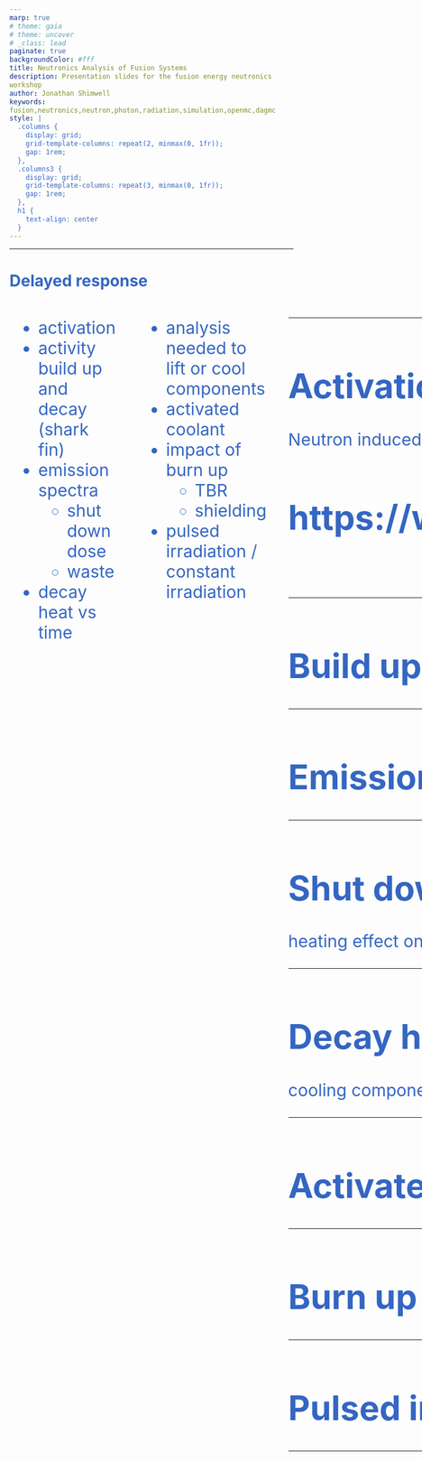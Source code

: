 ```yaml
---
marp: true
# theme: gaia
# theme: uncover
# _class: lead
paginate: true
backgroundColor: #fff
title: Neutronics Analysis of Fusion Systems
description: Presentation slides for the fusion energy neutronics workshop
author: Jonathan Shimwell
keywords: fusion,neutronics,neutron,photon,radiation,simulation,openmc,dagmc
style: |
  .columns {
    display: grid;
    grid-template-columns: repeat(2, minmax(0, 1fr));
    gap: 1rem;
  },
  .columns3 {
    display: grid;
    grid-template-columns: repeat(3, minmax(0, 1fr));
    gap: 1rem;
  },
  h1 {
    text-align: center
  }
---
```


<style>
  :root {
    --color-background: #fff;
    --color-foreground: #333;
    --color-highlight: #f96;
    --color-dimmed: #888;
    font-family: 'Century Gothic';
    color: #3466C2
  }
  {
    font-size: 29px
  }
  code {
    white-space : pre-wrap !important;
    word-break: break-word;
  }
  .columns {
    display: grid;
  }
  h1 {
    justify-content: center;
  }
  section {
    justify-content: start;
  }
  img[alt~="bottom-right"] {
    position: absolute;
    top: 90%;
    right: 1%;
  }
</style>



---


# Delayed response


<div class="columns"  style="font-size: 30px;">
<div>

  - activation
  - activity build up and decay (shark fin)
  - emission spectra
    - shut down dose
    - waste
  - decay heat vs time

</div>
<div>

  - analysis needed to lift or cool components
  - activated coolant
  - impact of burn up
    - TBR
    - shielding
  - pulsed irradiation / constant irradiation

</div>
<div>

---

# Activation of materials

Neutron induced reactions lead to unstable radioactive products.

<h1>https://www.w3schools.com/graphics/svg_line.asp</h1>
<html>
<body>

<div style="width: 100%; text-align: center">
  <rect width="100" height="100" x="0" y="0" stroke="darkblue" stroke-width="4" fill="lightgrey" />
  <rect width="100" height="100" x="100" y="0" stroke="darkblue" stroke-width="4" fill="lightgrey" />
  <rect width="100" height="100" x="200" y="0" stroke="darkblue" stroke-width="4" fill="lightgrey" />

  <rect width="100" height="100" x="0" y="100" stroke="darkblue" stroke-width="4" fill="lightgrey" />
  <rect width="100" height="100" x="100" y="100" stroke="darkblue" stroke-width="4" fill="lightgrey" />
  <rect width="100" height="100" x="200" y="100" stroke="darkblue" stroke-width="4" fill="lightgrey" />

  <rect width="100" height="100" x="0" y="200" stroke="darkblue" stroke-width="4" fill="lightgrey" />
  <rect width="100" height="100" x="100" y="200" stroke="darkblue" stroke-width="4" fill="lightgrey" />
  <rect width="100" height="100" x="200" y="200" stroke="darkblue" stroke-width="4" fill="lightgrey" />
  
  <text x="5" y="15" fill="red">I love SVG!</text>

 <line x1="50" y1="50" x2="150" y2="150" style="stroke:red;stroke-width:2" />
  <line x1="150" y1="50" x2="150" y2="150" style="stroke:red;stroke-width:2" />
 <line x1="250" y1="50" x2="150" y2="150" style="stroke:red;stroke-width:2" />

 
 <line x1="50" y1="150" x2="150" y2="150" style="stroke:red;stroke-width:2" />
 <line x1="50" y1="250" x2="150" y2="150" style="stroke:red;stroke-width:2" />

  <line x1="250" y1="150" x2="150" y2="150" style="stroke:red;stroke-width:2" />
 <line x1="250" y1="250" x2="150" y2="150" style="stroke:red;stroke-width:2" />
 <line x1="150" y1="250" x2="150" y2="150" style="stroke:red;stroke-width:2" />

</div>
 
</body>
</html>

<!-- slide from neutronics workshop isotope chart with arrows -->

---

# Build up, saturation and decay

<!-- slide from neutronics workshop shark fin -->

---

# Emission during decay

<!-- plot gamma emission spectra as a function of time -->

---

# Shut down dose rate

heating effect on components
resulting in reduced strength during lifts

---

# Decay heat vs time

cooling components analysis

---

# Activated coolant

---

# Burn up

---

# Pulsed irradiation and steady state

---